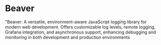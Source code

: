 # Beaver
 "Beaver: A versatile, environment-aware JavaScript logging library for modern web development. Offers customizable log levels, remote logging, Grafana integration, and asynchronous support, enhancing debugging and monitoring in both development and production environments
